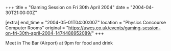 +++
title = "Gaming Session on Fri 30th April 2004"
date = "2004-04-30T21:00:00Z"

[extra]
end_time = "2004-05-01T04:00:00Z"
location = "Physics Concourse Computer Rooms"
original = "https://uwcs.co.uk/events/gaming-session-on-fri-30th-april-2004-1474488952089/"
+++

Meet in The Bar (Airport) at 9pm for food and drink


